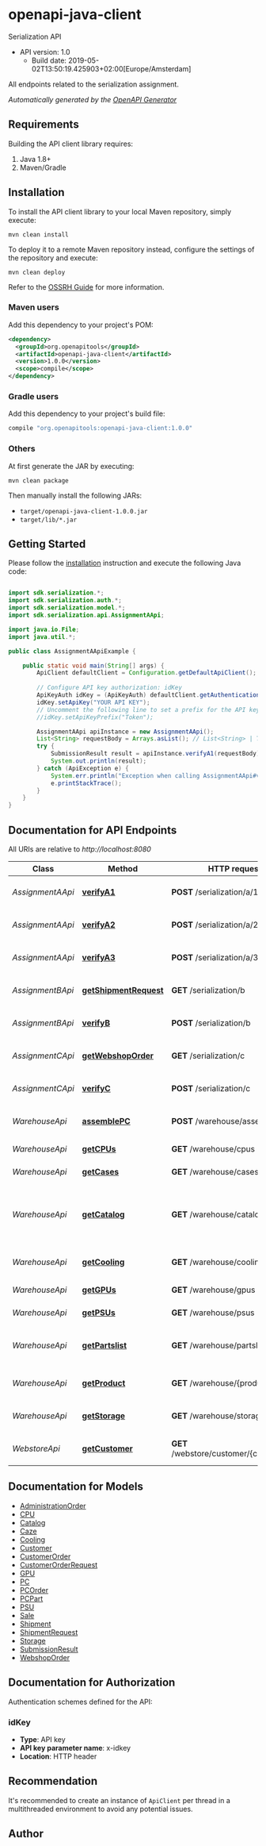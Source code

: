 # openapi-java-client

Serialization API
- API version: 1.0
  - Build date: 2019-05-02T13:50:19.425903+02:00[Europe/Amsterdam]

All endpoints related to the serialization assignment.


*Automatically generated by the [OpenAPI Generator](https://openapi-generator.tech)*


## Requirements

Building the API client library requires:
1. Java 1.8+
2. Maven/Gradle

## Installation

To install the API client library to your local Maven repository, simply execute:

```shell
mvn clean install
```

To deploy it to a remote Maven repository instead, configure the settings of the repository and execute:

```shell
mvn clean deploy
```

Refer to the [OSSRH Guide](http://central.sonatype.org/pages/ossrh-guide.html) for more information.

### Maven users

Add this dependency to your project's POM:

```xml
<dependency>
  <groupId>org.openapitools</groupId>
  <artifactId>openapi-java-client</artifactId>
  <version>1.0.0</version>
  <scope>compile</scope>
</dependency>
```

### Gradle users

Add this dependency to your project's build file:

```groovy
compile "org.openapitools:openapi-java-client:1.0.0"
```

### Others

At first generate the JAR by executing:

```shell
mvn clean package
```

Then manually install the following JARs:

* `target/openapi-java-client-1.0.0.jar`
* `target/lib/*.jar`

## Getting Started

Please follow the [installation](#installation) instruction and execute the following Java code:

```java

import sdk.serialization.*;
import sdk.serialization.auth.*;
import sdk.serialization.model.*;
import sdk.serialization.api.AssignmentAApi;

import java.io.File;
import java.util.*;

public class AssignmentAApiExample {

    public static void main(String[] args) {
        ApiClient defaultClient = Configuration.getDefaultApiClient();
        
        // Configure API key authorization: idKey
        ApiKeyAuth idKey = (ApiKeyAuth) defaultClient.getAuthentication("idKey");
        idKey.setApiKey("YOUR API KEY");
        // Uncomment the following line to set a prefix for the API key, e.g. "Token" (defaults to null)
        //idKey.setApiKeyPrefix("Token");

        AssignmentAApi apiInstance = new AssignmentAApi();
        List<String> requestBody = Arrays.asList(); // List<String> | The array of PSU identifiers.
        try {
            SubmissionResult result = apiInstance.verifyA1(requestBody);
            System.out.println(result);
        } catch (ApiException e) {
            System.err.println("Exception when calling AssignmentAApi#verifyA1");
            e.printStackTrace();
        }
    }
}

```

## Documentation for API Endpoints

All URIs are relative to *http://localhost:8080*

Class | Method | HTTP request | Description
------------ | ------------- | ------------- | -------------
*AssignmentAApi* | [**verifyA1**](docs/AssignmentAApi.md#verifyA1) | **POST** /serialization/a/1 | verify assignment A1
*AssignmentAApi* | [**verifyA2**](docs/AssignmentAApi.md#verifyA2) | **POST** /serialization/a/2 | verify assignment A2
*AssignmentAApi* | [**verifyA3**](docs/AssignmentAApi.md#verifyA3) | **POST** /serialization/a/3 | verify assignment A3
*AssignmentBApi* | [**getShipmentRequest**](docs/AssignmentBApi.md#getShipmentRequest) | **GET** /serialization/b | Get shipment request
*AssignmentBApi* | [**verifyB**](docs/AssignmentBApi.md#verifyB) | **POST** /serialization/b | verify assignment B
*AssignmentCApi* | [**getWebshopOrder**](docs/AssignmentCApi.md#getWebshopOrder) | **GET** /serialization/c | Get webshop order
*AssignmentCApi* | [**verifyC**](docs/AssignmentCApi.md#verifyC) | **POST** /serialization/c | verify assignment C
*WarehouseApi* | [**assemblePC**](docs/WarehouseApi.md#assemblePC) | **POST** /warehouse/assemble | Assemble PC parts into a PC.
*WarehouseApi* | [**getCPUs**](docs/WarehouseApi.md#getCPUs) | **GET** /warehouse/cpus | Returns all CPUs
*WarehouseApi* | [**getCases**](docs/WarehouseApi.md#getCases) | **GET** /warehouse/cases | Returns all cases
*WarehouseApi* | [**getCatalog**](docs/WarehouseApi.md#getCatalog) | **GET** /warehouse/catalog | Returns a catalog containing all parts divided in categories
*WarehouseApi* | [**getCooling**](docs/WarehouseApi.md#getCooling) | **GET** /warehouse/cooling | Returns all cooling possibilities
*WarehouseApi* | [**getGPUs**](docs/WarehouseApi.md#getGPUs) | **GET** /warehouse/gpus | Returns all GPUs
*WarehouseApi* | [**getPSUs**](docs/WarehouseApi.md#getPSUs) | **GET** /warehouse/psus | Returns all PSUs
*WarehouseApi* | [**getPartslist**](docs/WarehouseApi.md#getPartslist) | **GET** /warehouse/partslist | Returns all parts in the warehouse in one list
*WarehouseApi* | [**getProduct**](docs/WarehouseApi.md#getProduct) | **GET** /warehouse/{productId} | Get product/part by ID
*WarehouseApi* | [**getStorage**](docs/WarehouseApi.md#getStorage) | **GET** /warehouse/storage | Returns all storage possibilities
*WebstoreApi* | [**getCustomer**](docs/WebstoreApi.md#getCustomer) | **GET** /webstore/customer/{customerId} | Get customer by ID


## Documentation for Models

 - [AdministrationOrder](docs/AdministrationOrder.md)
 - [CPU](docs/CPU.md)
 - [Catalog](docs/Catalog.md)
 - [Caze](docs/Caze.md)
 - [Cooling](docs/Cooling.md)
 - [Customer](docs/Customer.md)
 - [CustomerOrder](docs/CustomerOrder.md)
 - [CustomerOrderRequest](docs/CustomerOrderRequest.md)
 - [GPU](docs/GPU.md)
 - [PC](docs/PC.md)
 - [PCOrder](docs/PCOrder.md)
 - [PCPart](docs/PCPart.md)
 - [PSU](docs/PSU.md)
 - [Sale](docs/Sale.md)
 - [Shipment](docs/Shipment.md)
 - [ShipmentRequest](docs/ShipmentRequest.md)
 - [Storage](docs/Storage.md)
 - [SubmissionResult](docs/SubmissionResult.md)
 - [WebshopOrder](docs/WebshopOrder.md)


## Documentation for Authorization

Authentication schemes defined for the API:
### idKey

- **Type**: API key
- **API key parameter name**: x-idkey
- **Location**: HTTP header


## Recommendation

It's recommended to create an instance of `ApiClient` per thread in a multithreaded environment to avoid any potential issues.

## Author




